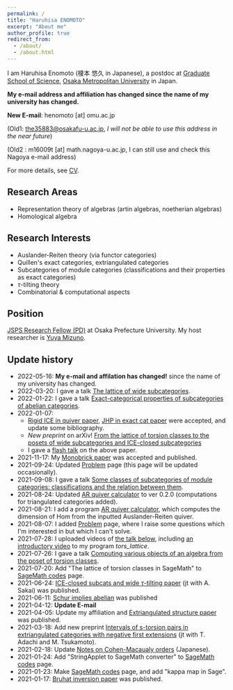 ```yaml
---
permalink: /
title: "Haruhisa ENOMOTO"
excerpt: "About me"
author_profile: true
redirect_from:
  - /about/
  - /about.html
---
```


I am Haruhisa Enomoto (榎本 悠久 in Japanese), a postdoc at
[Graduate School of Science](https://www.omu.ac.jp/sci/en/),
[Osaka Metropolitan University](https://www.omu.ac.jp/en/) in Japan.


**My e-mail address and affiliation has changed since the name of my university has changed.**

**New E-mail**:
henomoto [at] omu.ac.jp

(Old1: the35883@osakafu-u.ac.jp,
*I will not be able to use this address in the near future*)

(Old2 : m16009t [at] math.nagoya-u.ac.jp,
I can still use and check this Nagoya e-mail address)

For more details, see [CV](/cv/).

## Research Areas
- Representation theory of algebras (artin algebras, noetherian algebras)
- Homological algebra

## Research Interests
- Auslander-Reiten theory (via functor categories)
- Quillen's exact categories, extriangulated categories
- Subcategories of module categories (classifications and their properties as exact categories)
- $\tau$-tilting theory
- Combinatorial & computational aspects

## Position
[JSPS Research Fellow (PD)](https://www.jsps.go.jp/english/e-pd/) at Osaka Prefecture University. My host researcher is [Yuya Mizuno](https://researchmap.jp/y-mizuno?lang=en).

## Update history
- 2022-05-16: **My e-mail and affilation has changed!** since the name of my university has changed.
- 2022-03-20: I gave a talk [The lattice of wide subcategories](/talks/2022-03-20/).
- 2022-01-22: I gave a talk [Exact-categorical properties of subcategories of abelian categories](/talks/2022-01-18).
- 2022-01-07:
  - [Rigid ICE in quiver paper](/papers/rigidICE/), [JHP in exact cat paper](/papers/JHP/) were accepted, and update some bibliography.
  - *New preprint* on arXiv! [From the lattice of torsion classes to the posets of wide subcategories and ICE-closed subcategories](/papers/from-tors/)
  - I gave a [flash talk](/talks/2022-01-04/) on the above paper.
- 2021-11-17: My [Monobrick paper](/papers/mbrick/) was accepted and published.
- 2021-09-24: Updated [Problem](/problems/) page (this page will be updated occasionally).
- 2021-09-08: I gave a talk [Some classes of subcategories of module categories: classifications and the relation between them](/talks/2021-09-08/).
- 2021-08-24: Updated [AR quiver calculator](/codes/) to ver 0.2.0 (computations for triangulated categories added).
- 2021-08-21: I add a program [AR quiver calculator](/codes/), which computes the dimension of Hom from the inputted Auslander-Reiten quiver.
- 2021-08-07: I added [Problem](/problems/) page, where I raise some questions which I'm interested in but which I can't solve.
- 2021-07-28: I uploaded videos of [the talk below](/talks/2021-07-26/), including [an introductory video](https://www.youtube.com/watch?v=2-y1a-_zEEA) to my program *tors_lattice*.
- 2021-07-26: I gave a talk [Computing various objects of an algebra from the poset of torsion classes](/talks/2021-07-26/).
- 2021-07-20: Add "The lattice of torsion classes in SageMath" to [SageMath codes](/codes/) page.
- 2021-06-24: [ICE-closed subcats and wide $\tau$-tilting paper](/papers/ice/) (jt with A. Sakai) was published.
- 2021-06-11: [Schur implies abelian](/papers/schur/) was published
- 2021-04-12: **Update E-mail**
- 2021-04-05: Update my affiliation and [Extriangulated structure paper](/papers/et-str/) was published.
- 2021-03-18: Add new preprint [Intervals of s-torsion pairs in extriangulated categories with negative first extensions](/papers/stors/) (jt with T. Adachi and M. Tsukamoto).
- 2021-02-18: Update [Notes on Cohen-Macaualy orders](/files/comm-order0218.pdf) (Japanese).
- 2021-01-24: Add "StringApplet to SageMath converter" to [SageMath codes](/codes/) page.
- 2021-01-23: Make [SageMath codes](/codes/) page, and add "kappa map in Sage".
- 2021-01-17: [Bruhat inversion paper](/papers/binv/) was published.